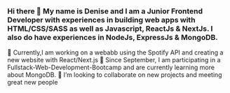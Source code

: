 ### Hi there 👋 My name is Denise and I am a Junior Frontend Developer with experiences in building web apps with HTML/CSS/SASS as well as Javascript, ReactJs & NextJs. I also do have experiences in NodeJs, ExpressJs & MongoDB.

🔭 Currently,I am working on a webabb using the Spotify API and creating a new website with React/Next.js 
🌱 Since September, I am participating in a Fullstack-Web-Development-Bootcamp and are currently learning more about MongoDB.
👯 I’m looking to collaborate on new projects and meeting great new people

